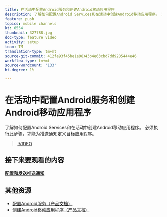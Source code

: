 ```yaml
---
title: 在活动中配置Android服务和创建Android移动应用程序
description: 了解如何配置Android Services和在活动中创建Android移动应用程序。 这是我们定义Neotrip应用程序作为推送通知的目标所必需的。
feature: push
topics: mobile channels
kt: 6554
thumbnail: 327788.jpg
doc-type: feature video
activity: setup
team: TM
translation-type: tm+mt
source-git-commit: 412fe93f45be1e98343b4e63cbd7dd9285444e46
workflow-type: tm+mt
source-wordcount: '133'
ht-degree: 1%

---
```



# 在活动中配置Android服务和创建Android移动应用程序

了解如何配置Android Services和在活动中创建Android移动应用程序。 必须执行此步骤，才能为推送通知定义目标应用程序。

>[!VIDEO](https://video.tv.adobe.com/v/327788?quality=12)

## 接下来要观看的内容

**[配置和发送推送通知](/help/tutorial-getting-started-with-push-notifications-for-android/configuring-and-sending-push-notifications.md)**

## 其他资源

* [配置Android服务（产品文档）](https://experienceleague.adobe.com/docs/campaign-classic/using/sending-messages/sending-push-notifications/configure-the-mobile-app/configuring-the-mobile-application-android.html#configuring-android-service)
* [创建Android移动应用程序（产品文档）](https://experienceleague.adobe.com/docs/campaign-classic/using/sending-messages/sending-push-notifications/configure-the-mobile-app/configuring-the-mobile-application-android.html#creating-android-app)
